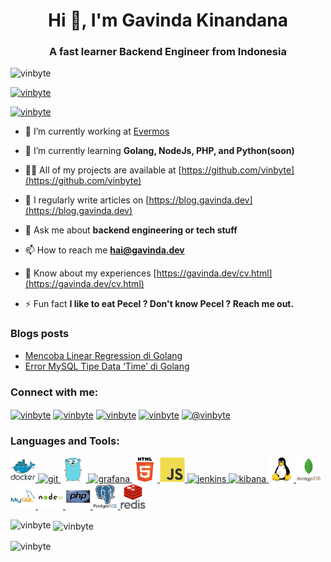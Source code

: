 <h1 align="center">Hi 👋, I'm Gavinda Kinandana</h1>
<h3 align="center">A fast learner Backend Engineer from Indonesia</h3>

<p align="left"> <img src="https://komarev.com/ghpvc/?username=vinbyte&label=Profile%20views&color=0e75b6&style=flat" alt="vinbyte" /> </p>

<p align="left"> <a href="https://github.com/ryo-ma/github-profile-trophy"><img src="https://github-profile-trophy.vercel.app/?username=vinbyte" alt="vinbyte" /></a> </p>

<p align="left"> <a href="https://twitter.com/vinbyte" target="blank"><img src="https://img.shields.io/twitter/follow/vinbyte?logo=twitter&style=for-the-badge" alt="vinbyte" /></a> </p>

- 🔭 I’m currently working at [Evermos](https://evermos.com)

- 🌱 I’m currently learning **Golang, NodeJs, PHP, and Python(soon)**

- 👨‍💻 All of my projects are available at [https://github.com/vinbyte](https://github.com/vinbyte)

- 📝 I regularly write articles on [https://blog.gavinda.dev](https://blog.gavinda.dev)

- 💬 Ask me about **backend engineering or tech stuff**

- 📫 How to reach me **hai@gavinda.dev**

- 📄 Know about my experiences [https://gavinda.dev/cv.html](https://gavinda.dev/cv.html)

- ⚡ Fun fact **I like to eat Pecel ? Don't know Pecel ? Reach me out.**

### Blogs posts
<!-- BLOG-POST-LIST:START -->
- [Mencoba Linear Regression di Golang](https://medium.com/@vinbyte/mencoba-linear-regression-di-golang-c5c38816057b?source=rss-a26f24efdc09------2)
- [Error MySQL Tipe Data ‘Time’ di Golang](https://medium.com/@vinbyte/error-mysql-tipe-data-time-di-golang-254ee291f601?source=rss-a26f24efdc09------2)
<!-- BLOG-POST-LIST:END -->

<h3 align="left">Connect with me:</h3>
<p align="left">
<a href="https://twitter.com/vinbyte" target="blank"><img align="center" src="https://raw.githubusercontent.com/rahuldkjain/github-profile-readme-generator/6253936f99716cd30c07055d5d10e9332af37171/src/images/icons/Social/twitter.svg" alt="vinbyte" height="30" width="40" /></a>
<a href="https://linkedin.com/in/vinbyte" target="blank"><img align="center" src="https://raw.githubusercontent.com/rahuldkjain/github-profile-readme-generator/6253936f99716cd30c07055d5d10e9332af37171/src/images/icons/Social/linked-in-alt.svg" alt="vinbyte" height="30" width="40" /></a>
<a href="https://fb.com/vinbyte" target="blank"><img align="center" src="https://raw.githubusercontent.com/rahuldkjain/github-profile-readme-generator/6253936f99716cd30c07055d5d10e9332af37171/src/images/icons/Social/facebook.svg" alt="vinbyte" height="30" width="40" /></a>
<a href="https://instagram.com/vinbyte" target="blank"><img align="center" src="https://raw.githubusercontent.com/rahuldkjain/github-profile-readme-generator/6253936f99716cd30c07055d5d10e9332af37171/src/images/icons/Social/instagram.svg" alt="vinbyte" height="30" width="40" /></a>
<a href="https://medium.com/@vinbyte" target="blank"><img align="center" src="https://raw.githubusercontent.com/rahuldkjain/github-profile-readme-generator/6253936f99716cd30c07055d5d10e9332af37171/src/images/icons/Social/medium.svg" alt="@vinbyte" height="30" width="40" /></a>
</p>

<h3 align="left">Languages and Tools:</h3>
<p align="left"> <a href="https://www.docker.com/" target="_blank"> <img src="https://raw.githubusercontent.com/devicons/devicon/master/icons/docker/docker-original-wordmark.svg" alt="docker" width="40" height="40"/> </a> <a href="https://git-scm.com/" target="_blank"> <img src="https://www.vectorlogo.zone/logos/git-scm/git-scm-icon.svg" alt="git" width="40" height="40"/> </a> <a href="https://golang.org" target="_blank"> <img src="https://raw.githubusercontent.com/devicons/devicon/master/icons/go/go-original.svg" alt="go" width="40" height="40"/> </a> <a href="https://grafana.com" target="_blank"> <img src="https://www.vectorlogo.zone/logos/grafana/grafana-icon.svg" alt="grafana" width="40" height="40"/> </a> <a href="https://www.w3.org/html/" target="_blank"> <img src="https://raw.githubusercontent.com/devicons/devicon/master/icons/html5/html5-original-wordmark.svg" alt="html5" width="40" height="40"/> </a> <a href="https://developer.mozilla.org/en-US/docs/Web/JavaScript" target="_blank"> <img src="https://raw.githubusercontent.com/devicons/devicon/master/icons/javascript/javascript-original.svg" alt="javascript" width="40" height="40"/> </a> <a href="https://www.jenkins.io" target="_blank"> <img src="https://www.vectorlogo.zone/logos/jenkins/jenkins-icon.svg" alt="jenkins" width="40" height="40"/> </a> <a href="https://www.elastic.co/kibana" target="_blank"> <img src="https://www.vectorlogo.zone/logos/elasticco_kibana/elasticco_kibana-icon.svg" alt="kibana" width="40" height="40"/> </a> <a href="https://www.linux.org/" target="_blank"> <img src="https://raw.githubusercontent.com/devicons/devicon/master/icons/linux/linux-original.svg" alt="linux" width="40" height="40"/> </a> <a href="https://www.mongodb.com/" target="_blank"> <img src="https://raw.githubusercontent.com/devicons/devicon/master/icons/mongodb/mongodb-original-wordmark.svg" alt="mongodb" width="40" height="40"/> </a> <a href="https://www.mysql.com/" target="_blank"> <img src="https://raw.githubusercontent.com/devicons/devicon/master/icons/mysql/mysql-original-wordmark.svg" alt="mysql" width="40" height="40"/> </a> <a href="https://nodejs.org" target="_blank"> <img src="https://raw.githubusercontent.com/devicons/devicon/master/icons/nodejs/nodejs-original-wordmark.svg" alt="nodejs" width="40" height="40"/> </a> <a href="https://www.php.net" target="_blank"> <img src="https://raw.githubusercontent.com/devicons/devicon/master/icons/php/php-original.svg" alt="php" width="40" height="40"/> </a> <a href="https://www.postgresql.org" target="_blank"> <img src="https://raw.githubusercontent.com/devicons/devicon/master/icons/postgresql/postgresql-original-wordmark.svg" alt="postgresql" width="40" height="40"/> </a> <a href="https://redis.io" target="_blank"> <img src="https://raw.githubusercontent.com/devicons/devicon/master/icons/redis/redis-original-wordmark.svg" alt="redis" width="40" height="40"/> </a> </p>

<p><img align="left" src="https://github-readme-stats.vercel.app/api/top-langs?username=vinbyte&show_icons=true&locale=en&layout=compact" alt="vinbyte" /></p>

<p>&nbsp;<img align="center" src="https://github-readme-stats.vercel.app/api?username=vinbyte&show_icons=true&locale=en" alt="vinbyte" /></p>

<p><img align="center" src="https://github-readme-streak-stats.herokuapp.com/?user=vinbyte&" alt="vinbyte" /></p>
